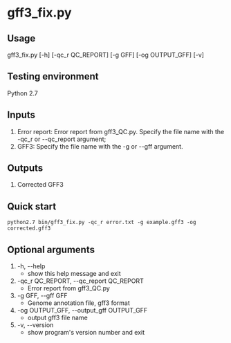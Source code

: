 # gff3_fix.py

## Usage 

gff3_fix.py [-h] [-qc_r QC_REPORT] [-g GFF] [-og OUTPUT_GFF] [-v]

## Testing environment

Python 2.7

## Inputs
1. Error report: Error report from gff3_QC.py. Specify the file name with the -qc_r or --qc_report argument;
2. GFF3: Specify the file name with the -g or --gff argument.


## Outputs
1. Corrected GFF3

## Quick start
`python2.7 bin/gff3_fix.py -qc_r error.txt -g example.gff3 -og corrected.gff3`

## Optional arguments

1.  -h, --help            
    - show this help message and exit
2.  -qc_r QC_REPORT, --qc_report QC_REPORT
    - Error report from gff3_QC.py
3.  -g GFF, --gff GFF     
    - Genome annotation file, gff3 format
4.  -og OUTPUT_GFF, --output_gff OUTPUT_GFF
    - output gff3 file name
5.  -v, --version         
    - show program's version number and exit

